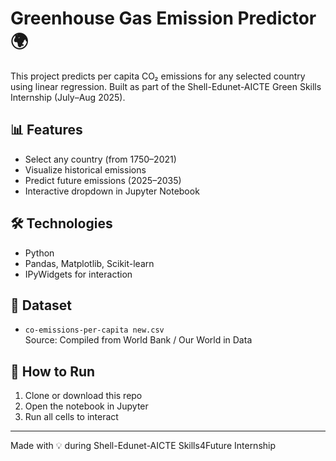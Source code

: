 # Greenhouse Gas Emission Predictor 🌍

This project predicts per capita CO₂ emissions for any selected country using linear regression. Built as part of the Shell-Edunet-AICTE Green Skills Internship (July–Aug 2025).

## 📊 Features
- Select any country (from 1750–2021)
- Visualize historical emissions
- Predict future emissions (2025–2035)
- Interactive dropdown in Jupyter Notebook

## 🛠️ Technologies
- Python
- Pandas, Matplotlib, Scikit-learn
- IPyWidgets for interaction

## 📁 Dataset
- `co-emissions-per-capita new.csv`  
  Source: Compiled from World Bank / Our World in Data

## 🚀 How to Run
1. Clone or download this repo
2. Open the notebook in Jupyter
3. Run all cells to interact

---

Made with 💡 during Shell-Edunet-AICTE Skills4Future Internship
